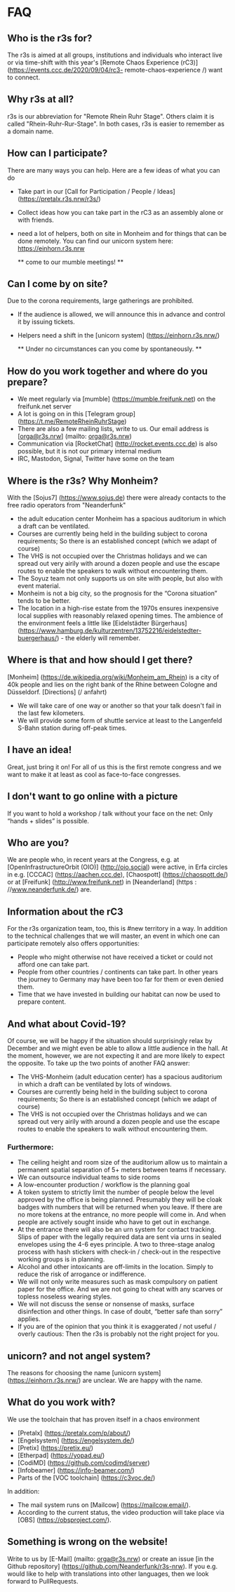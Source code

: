 # FAQ

## Who is the r3s for?
The r3s is aimed at all groups, institutions and individuals who interact live or via time-shift with this year's [Remote Chaos Experience (rC3)] (https://events.ccc.de/2020/09/04/rc3- remote-chaos-experience /) want to connect.

## Why r3s at all?
r3s is our abbreviation for "Remote Rhein Ruhr Stage". Others claim it is called "Rhein-Ruhr-Rur-Stage". In both cases, r3s is easier to remember as a domain name.

## How can I participate?
There are many ways you can help. Here are a few ideas of what you can do
* Take part in our [Call for Participation / People / Ideas] (https://pretalx.r3s.nrw/r3s/)
* Collect ideas how you can take part in the rC3 as an assembly alone or with friends.
* need a lot of helpers, both on site in Monheim and for things that can be done remotely. You can find our unicorn system here: https://einhorn.r3s.nrw
  
  ** come to our mumble meetings! **

## Can I come by on site?
Due to the corona requirements, large gatherings are prohibited.

* If the audience is allowed, we will announce this in advance and control it by issuing tickets.
* Helpers need a shift in the [unicorn system] (https://einhorn.r3s.nrw/)

  ** Under no circumstances can you come by spontaneously. **

## How do you work together and where do you prepare?
 * We meet regularly via [mumble] (https://mumble.freifunk.net) on the freifunk.net server
 * A lot is going on in this [Telegram group] (https://t.me/RemoteRheinRuhrStage)
 * There are also a few mailing lists, write to us. Our email address is [orga@r3s.nrw] (mailto: orga@r3s.nrw)
 * Communication via [RocketChat] (http://rocket.events.ccc.de) is also possible, but it is not our primary internal medium
 * IRC, Mastodon, Signal, Twitter have some on the team

## Where is the r3s? Why Monheim?
With the [Sojus7] (https://www.sojus.de) there were already contacts to the free radio operators from "Neanderfunk"

* the adult education center Monheim has a spacious auditorium in which a draft can be ventilated.
* Courses are currently being held in the building subject to corona requirements; So there is an established concept (which we adapt of course)
* The VHS is not occupied over the Christmas holidays and we can spread out very airily with around a dozen people and use the escape routes to enable the speakers to walk without encountering them.
* The Soyuz team not only supports us on site with people, but also with event material.
* Monheim is not a big city, so the prognosis for the “Corona situation” tends to be better.
* The location in a high-rise estate from the 1970s ensures inexpensive local supplies with reasonably relaxed opening times. The ambience of the environment feels a little like [Eidelstädter Bürgerhaus] (https://www.hamburg.de/kulturzentren/13752216/eidelstedter-buergerhaus/) - the elderly will remember.

## Where is that and how should I get there?
[Monheim] (https://de.wikipedia.org/wiki/Monheim_am_Rhein) is a city of 40k people and lies on the right bank of the Rhine between Cologne and Düsseldorf.
[Directions] (/ anfahrt)

* We will take care of one way or another so that your talk doesn't fail in the last few kilometers.
* We will provide some form of shuttle service at least to the Langenfeld S-Bahn station during off-peak times.

## I have an idea!
Great, just bring it on! For all of us this is the first remote congress and we want to make it at least as cool as face-to-face congresses.

## I don't want to go online with a picture
If you want to hold a workshop / talk without your face on the net: Only “hands + slides” is possible.

## Who are you?
We are people who, in recent years at the Congress, e.g. at [OpenInfrastructureOrbit (OIO)] (http://oio.social) were active, in Erfa circles in e.g. [CCCAC] (https://aachen.ccc.de), [Chaospott] (https://chaospott.de/) or at [Freifunk] (http://www.freifunk.net) in [Neanderland] (https : //www.neanderfunk.de/) are.

## Information about the rC3
For the r3s organization team, too, this is #new territory in a way. In addition to the technical challenges that we will master, an event in which one can participate remotely also offers opportunities:

  * People who might otherwise not have received a ticket or could not afford one can take part.
  * People from other countries / continents can take part. In other years the journey to Germany may have been too far for them or even denied them.
  * Time that we have invested in building our habitat can now be used to prepare content.

## And what about Covid-19?
Of course, we will be happy if the situation should surprisingly relax by December and we might even be able to allow a little audience in the hall. At the moment, however, we are not expecting it and are more likely to expect the opposite.
To take up the two points of another FAQ answer:
* The VHS-Monheim (adult education center) has a spacious auditorium in which a draft can be ventilated by lots of windows.
* Courses are currently being held in the building subject to corona requirements; So there is an established concept (which we adapt of course)
* The VHS is not occupied over the Christmas holidays and we can spread out very airily with around a dozen people and use the escape routes to enable the speakers to walk without encountering them.

### Furthermore:
* The ceiling height and room size of the auditorium allow us to maintain a permanent spatial separation of 5+ meters between teams if necessary.
* We can outsource individual teams to side rooms
* A low-encounter production / workflow is the planning goal
* A token system to strictly limit the number of people below the level approved by the office is being planned. Presumably they will be cloak badges with numbers that will be returned when you leave. If there are no more tokens at the entrance, no more people will come in. And when people are actively sought inside who have to get out in exchange.
* At the entrance there will also be an urn system for contact tracking. Slips of paper with the legally required data are sent via urns in sealed envelopes using the 4-6 eyes principle. A two to three-stage analog process with hash stickers with check-in / check-out in the respective working groups is in planning.
* Alcohol and other intoxicants are off-limits in the location. Simply to reduce the risk of arrogance or indifference.
* We will not only write measures such as mask compulsory on patient paper for the office. And we are not going to cheat with any scarves or topless noseless wearing styles.
* We will not discuss the sense or nonsense of masks, surface disinfection and other things. In case of doubt, “better safe than sorry” applies.
* If you are of the opinion that you think it is exaggerated / not useful / overly cautious: Then the r3s is probably not the right project for you.

## unicorn? and not angel system?
The reasons for choosing the name [unicorn system] (https://einhorn.r3s.nrw/) are unclear. We are happy with the name.

## What do you work with?
We use the toolchain that has proven itself in a chaos environment

   * [Pretalx] (https://pretalx.com/p/about/)
   * [Engelsystem] (https://engelsystem.de/)
   * [Pretix] (https://pretix.eu/)
   * [Etherpad] (https://yopad.eu/)
   * [CodiMD] (https://github.com/codimd/server)
   * [Infobeamer] (https://info-beamer.com/)
   * Parts of the [VOC toolchain] (https://c3voc.de/)
  
   In addition:
    
   * The mail system runs on [Mailcow] (https://mailcow.email/).
   * According to the current status, the video production will take place via [OBS] (https://obsproject.com/).
  
## Something is wrong on the website!
Write to us by [E-Mail] (mailto: orga@r3s.nrw) or create an issue [in the Github repository] (https://github.com/Neanderfunk/r3s-nrw). If you e.g. would like to help with translations into other languages, then we look forward to PullRequests.
